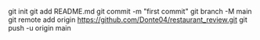 git init
git add README.md
git commit -m "first commit"
git branch -M main
git remote add origin https://github.com/Donte04/restaurant_review.git
git push -u origin main